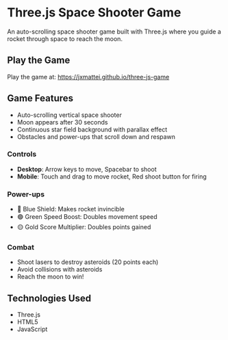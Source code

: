 # Three.js Space Shooter Game

An auto-scrolling space shooter game built with Three.js where you guide a rocket through space to reach the moon.

## Play the Game

Play the game at: https://jxmattei.github.io/three-js-game

## Game Features

- Auto-scrolling vertical space shooter
- Moon appears after 30 seconds
- Continuous star field background with parallax effect
- Obstacles and power-ups that scroll down and respawn

### Controls
- **Desktop**: Arrow keys to move, Spacebar to shoot
- **Mobile**: Touch and drag to move rocket, Red shoot button for firing

### Power-ups
- 🔵 Blue Shield: Makes rocket invincible
- 🟢 Green Speed Boost: Doubles movement speed
- 🟡 Gold Score Multiplier: Doubles points gained

### Combat
- Shoot lasers to destroy asteroids (20 points each)
- Avoid collisions with asteroids
- Reach the moon to win!

## Technologies Used
- Three.js
- HTML5
- JavaScript
